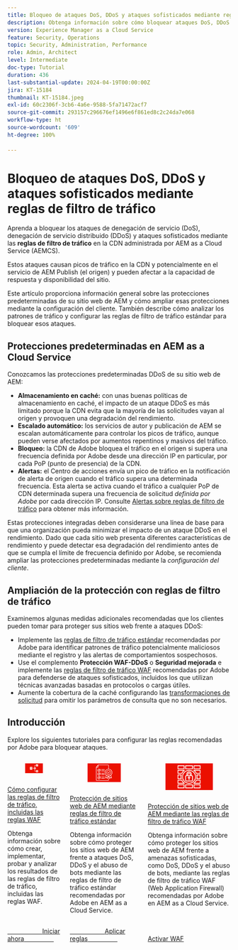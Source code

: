 ```yaml
---
title: Bloqueo de ataques DoS, DDoS y ataques sofisticados mediante reglas de filtro de tráfico
description: Obtenga información sobre cómo bloquear ataques DoS, DDoS y sofisticados mediante las reglas de filtro de tráfico en AEM as a Cloud Service.
version: Experience Manager as a Cloud Service
feature: Security, Operations
topic: Security, Administration, Performance
role: Admin, Architect
level: Intermediate
doc-type: Tutorial
duration: 436
last-substantial-update: 2024-04-19T00:00:00Z
jira: KT-15184
thumbnail: KT-15184.jpeg
exl-id: 60c2306f-3cb6-4a6e-9588-5fa71472acf7
source-git-commit: 293157c296676ef1496e6f861ed8c2c24da7e068
workflow-type: ht
source-wordcount: '609'
ht-degree: 100%

---
```


# Bloqueo de ataques DoS, DDoS y ataques sofisticados mediante reglas de filtro de tráfico

Aprenda a bloquear los ataques de denegación de servicio (DoS), denegación de servicio distribuido (DDoS) y ataques sofisticados mediante las **reglas de filtro de tráfico** en la CDN administrada por AEM as a Cloud Service (AEMCS).

Estos ataques causan picos de tráfico en la CDN y potencialmente en el servicio de AEM Publish (el origen) y pueden afectar a la capacidad de respuesta y disponibilidad del sitio.

Este artículo proporciona información general sobre las protecciones predeterminadas de su sitio web de AEM y cómo ampliar esas protecciones mediante la configuración del cliente. También describe cómo analizar los patrones de tráfico y configurar las reglas de filtro de tráfico estándar para bloquear esos ataques.

## Protecciones predeterminadas en AEM as a Cloud Service

Conozcamos las protecciones predeterminadas DDoS de su sitio web de AEM:

- **Almacenamiento en caché:** con unas buenas políticas de almacenamiento en caché, el impacto de un ataque DDoS es más limitado porque la CDN evita que la mayoría de las solicitudes vayan al origen y provoquen una degradación del rendimiento.
- **Escalado automático:** los servicios de autor y publicación de AEM se escalan automáticamente para controlar los picos de tráfico, aunque pueden verse afectados por aumentos repentinos y masivos del tráfico.
- **Bloqueo:** la CDN de Adobe bloquea el tráfico en el origen si supera una frecuencia definida por Adobe desde una dirección IP en particular, por cada PoP (punto de presencia) de la CDN.
- **Alertas:** el Centro de acciones envía un pico de tráfico en la notificación de alerta de origen cuando el tráfico supera una determinada frecuencia. Esta alerta se activa cuando el tráfico a cualquier PoP de CDN determinada supera una frecuencia de solicitud _definida por Adobe_ por cada dirección IP. Consulte [Alertas sobre reglas de filtro de tráfico](https://experienceleague.adobe.com/es/docs/experience-manager-cloud-service/content/security/traffic-filter-rules-including-waf#traffic-filter-rules-alerts) para obtener más información.

Estas protecciones integradas deben considerarse una línea de base para que una organización pueda minimizar el impacto de un ataque DDoS en el rendimiento. Dado que cada sitio web presenta diferentes características de rendimiento y puede detectar esa degradación del rendimiento antes de que se cumpla el límite de frecuencia definido por Adobe, se recomienda ampliar las protecciones predeterminadas mediante la _configuración del cliente_.

## Ampliación de la protección con reglas de filtro de tráfico

Examinemos algunas medidas adicionales recomendadas que los clientes pueden tomar para proteger sus sitios web frente a ataques DDoS:

- Implemente las [reglas de filtro de tráfico estándar](./traffic-filter-and-waf-rules/use-cases/using-traffic-filter-rules.md) recomendadas por Adobe para identificar patrones de tráfico potencialmente maliciosos mediante el registro y las alertas de comportamientos sospechosos.
- Use el complemento **Protección WAF-DDoS** o **Seguridad mejorada** e implemente las [reglas de filtro de tráfico WAF](./traffic-filter-and-waf-rules/use-cases/using-waf-rules.md) recomendadas por Adobe para defenderse de ataques sofisticados, incluidos los que utilizan técnicas avanzadas basadas en protocolos o cargas útiles.
- Aumente la cobertura de la caché configurando las [transformaciones de solicitud](./traffic-filter-and-waf-rules/how-to/request-transformation.md) para omitir los parámetros de consulta que no son necesarios.

## Introducción

Explore los siguientes tutoriales para configurar las reglas recomendadas por Adobe para bloquear ataques.

<!-- CARDS
{target = _self}

* ./traffic-filter-and-waf-rules/setup.md
  {title = How to set up traffic filter rules including WAF rules}
  {description = Learn how to set up to create, deploy, test, and analyze the results of traffic filter rules including WAF rules.}
  {image = ./traffic-filter-and-waf-rules/assets/setup/rules-setup.png}
  {cta = Start Now}

* ./traffic-filter-and-waf-rules/use-cases/using-traffic-filter-rules.md
  {title = Protecting AEM websites using standard traffic filter rules}
  {description = Learn how to protect AEM websites from DoS, DDoS and bot abuse using Adobe-recommended standard traffic filter rules in AEM as a Cloud Service.}
  {image = ./traffic-filter-and-waf-rules/assets/use-cases/using-traffic-filter-rules.png}
  {cta = Apply Rules}

* ./traffic-filter-and-waf-rules/use-cases/using-waf-rules.md
  {title = Protecting AEM websites using WAF traffic filter rules}
  {description = Learn how to protect AEM websites from sophisticated threats including DoS, DDoS, and bot abuse using Adobe-recommended Web Application Firewall (WAF) traffic filter rules in AEM as a Cloud Service.}
  {image = ./traffic-filter-and-waf-rules/assets/use-cases/using-waf-rules.png}
  {cta = Activate WAF}

-->
<!-- START CARDS HTML - DO NOT MODIFY BY HAND -->
<div class="columns">
    <div class="column is-half-tablet is-half-desktop is-one-third-widescreen" aria-label="How to set up traffic filter rules including WAF rules">
        <div class="card" style="height: 100%; display: flex; flex-direction: column; height: 100%;">
            <div class="card-image">
                <figure class="image x-is-16by9">
                    <a href="./traffic-filter-and-waf-rules/setup.md" title="Cómo configurar las reglas de filtro de tráfico, incluidas las reglas WAF" target="_self" rel="referrer">
                        <img class="is-bordered-r-small" src="./traffic-filter-and-waf-rules/assets/setup/rules-setup.png" alt="Cómo configurar las reglas de filtro de tráfico, incluidas las reglas WAF"
                             style="width: 100%; aspect-ratio: 16 / 9; object-fit: cover; overflow: hidden; display: block; margin: auto;">
                    </a>
                </figure>
            </div>
            <div class="card-content is-padded-small" style="display: flex; flex-direction: column; flex-grow: 1; justify-content: space-between;">
                <div class="top-card-content">
                    <p class="headline is-size-6 has-text-weight-bold">
                        <a href="./traffic-filter-and-waf-rules/setup.md" target="_self" rel="referrer" title="Cómo configurar las reglas de filtro de tráfico, incluidas las reglas WAF">Cómo configurar las reglas de filtro de tráfico, incluidas las reglas WAF</a>
                    </p>
                    <p class="is-size-6">Obtenga información sobre cómo crear, implementar, probar y analizar los resultados de las reglas de filtro de tráfico, incluidas las reglas WAF.</p>
                </div>
                <a href="./traffic-filter-and-waf-rules/setup.md" target="_self" rel="referrer" class="spectrum-Button spectrum-Button--outline spectrum-Button--primary spectrum-Button--sizeM" style="align-self: flex-start; margin-top: 1rem;">
                    <span class="spectrum-Button-label has-no-wrap has-text-weight-bold">Iniciar ahora</span>
                </a>
            </div>
        </div>
    </div>
    <div class="column is-half-tablet is-half-desktop is-one-third-widescreen" aria-label="Protecting AEM websites using standard traffic filter rules">
        <div class="card" style="height: 100%; display: flex; flex-direction: column; height: 100%;">
            <div class="card-image">
                <figure class="image x-is-16by9">
                    <a href="./traffic-filter-and-waf-rules/use-cases/using-traffic-filter-rules.md" title="Protección de sitios web de AEM mediante reglas de filtro de tráfico estándar" target="_self" rel="referrer">
                        <img class="is-bordered-r-small" src="./traffic-filter-and-waf-rules/assets/use-cases/using-traffic-filter-rules.png" alt="Protección de sitios web de AEM mediante reglas de filtro de tráfico estándar"
                             style="width: 100%; aspect-ratio: 16 / 9; object-fit: cover; overflow: hidden; display: block; margin: auto;">
                    </a>
                </figure>
            </div>
            <div class="card-content is-padded-small" style="display: flex; flex-direction: column; flex-grow: 1; justify-content: space-between;">
                <div class="top-card-content">
                    <p class="headline is-size-6 has-text-weight-bold">
                        <a href="./traffic-filter-and-waf-rules/use-cases/using-traffic-filter-rules.md" target="_self" rel="referrer" title="Protección de sitios web de AEM mediante reglas de filtro de tráfico estándar">Protección de sitios web de AEM mediante reglas de filtro de tráfico estándar</a>
                    </p>
                    <p class="is-size-6">Obtenga información sobre cómo proteger los sitios web de AEM frente a ataques DoS, DDoS y el abuso de bots mediante las reglas de filtro de tráfico estándar recomendadas por Adobe en AEM as a Cloud Service.</p>
                </div>
                <a href="./traffic-filter-and-waf-rules/use-cases/using-traffic-filter-rules.md" target="_self" rel="referrer" class="spectrum-Button spectrum-Button--outline spectrum-Button--primary spectrum-Button--sizeM" style="align-self: flex-start; margin-top: 1rem;">
                    <span class="spectrum-Button-label has-no-wrap has-text-weight-bold">Aplicar reglas</span>
                </a>
            </div>
        </div>
    </div>
    <div class="column is-half-tablet is-half-desktop is-one-third-widescreen" aria-label="Protecting AEM websites using WAF traffic filter rules">
        <div class="card" style="height: 100%; display: flex; flex-direction: column; height: 100%;">
            <div class="card-image">
                <figure class="image x-is-16by9">
                    <a href="./traffic-filter-and-waf-rules/use-cases/using-waf-rules.md" title="Protección de sitios web de AEM mediante las reglas de filtro de tráfico WAF" target="_self" rel="referrer">
                        <img class="is-bordered-r-small" src="./traffic-filter-and-waf-rules/assets/use-cases/using-waf-rules.png" alt="Protección de sitios web de AEM mediante las reglas de filtro de tráfico WAF"
                             style="width: 100%; aspect-ratio: 16 / 9; object-fit: cover; overflow: hidden; display: block; margin: auto;">
                    </a>
                </figure>
            </div>
            <div class="card-content is-padded-small" style="display: flex; flex-direction: column; flex-grow: 1; justify-content: space-between;">
                <div class="top-card-content">
                    <p class="headline is-size-6 has-text-weight-bold">
                        <a href="./traffic-filter-and-waf-rules/use-cases/using-waf-rules.md" target="_self" rel="referrer" title="Protección de sitios web de AEM mediante las reglas de filtro de tráfico WAF">Protección de sitios web de AEM mediante las reglas de filtro de tráfico WAF</a>
                    </p>
                    <p class="is-size-6">Obtenga información sobre cómo proteger los sitios web de AEM frente a amenazas sofisticadas, como DoS, DDoS y el abuso de bots, mediante las reglas de filtro de tráfico WAF (Web Application Firewall) recomendadas por Adobe en AEM as a Cloud Service.</p>
                </div>
                <a href="./traffic-filter-and-waf-rules/use-cases/using-waf-rules.md" target="_self" rel="referrer" class="spectrum-Button spectrum-Button--outline spectrum-Button--primary spectrum-Button--sizeM" style="align-self: flex-start; margin-top: 1rem;">
                    <span class="spectrum-Button-label has-no-wrap has-text-weight-bold">Activar WAF</span>
                </a>
            </div>
        </div>
    </div>
</div>
<!-- END CARDS HTML - DO NOT MODIFY BY HAND -->
